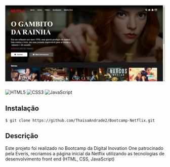 # ![pageres](img/print.jpeg)

![HTML5](https://img.shields.io/badge/-HTML5-E34F26?style=flat-square&logo=html5&logoColor=white)
![CSS3](https://img.shields.io/badge/-CSS3-1572B6?style=flat-square&logo=css3)
![JavaScript](https://img.shields.io/badge/-JavaScript-black?style=flat-square&logo=javascript)

## Instalação

```
$ git clone https://github.com/ThaisaAndrade2/Bootcamp-Netflix.git
```

## Descrição
Este projeto foi realizado no Bootcamp da Digital Inovation One patrocinado pela Everis, recriamos a página inicial da Netflix utilizando as tecnologias de desenvolvimento front end (HTML, CSS, JavaScript)

